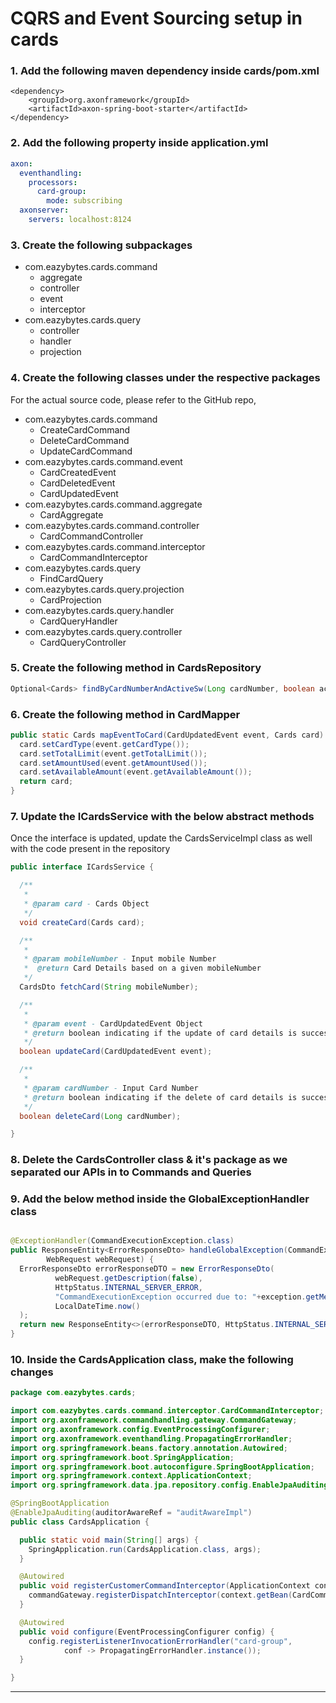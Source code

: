 # CQRS and Event Sourcing setup in cards

### 1. Add the following maven dependency inside **cards/pom.xml**

```
<dependency>
    <groupId>org.axonframework</groupId>
    <artifactId>axon-spring-boot-starter</artifactId>
</dependency>
```

### 2. Add the following property inside application.yml

```yaml
axon:
  eventhandling:
    processors:
      card-group:
        mode: subscribing
  axonserver:
    servers: localhost:8124
```

### 3. Create the following subpackages

- com.eazybytes.cards.command
    - aggregate
    - controller
    - event
    - interceptor
- com.eazybytes.cards.query
    - controller
    - handler
    - projection

### 4. Create the following classes under the respective packages

For the actual source code, please refer to the GitHub repo,

- com.eazybytes.cards.command
    - CreateCardCommand
    - DeleteCardCommand
    - UpdateCardCommand
- com.eazybytes.cards.command.event
    - CardCreatedEvent
    - CardDeletedEvent
    - CardUpdatedEvent
- com.eazybytes.cards.command.aggregate
    - CardAggregate
- com.eazybytes.cards.command.controller
    - CardCommandController
- com.eazybytes.cards.command.interceptor
    - CardCommandInterceptor
- com.eazybytes.cards.query
    - FindCardQuery
- com.eazybytes.cards.query.projection
    - CardProjection
- com.eazybytes.cards.query.handler
    - CardQueryHandler
- com.eazybytes.cards.query.controller
    - CardQueryController

### 5. Create the following method in CardsRepository

```java
Optional<Cards> findByCardNumberAndActiveSw(Long cardNumber, boolean activeSw);
```

### 6. Create the following method in CardMapper

```java
public static Cards mapEventToCard(CardUpdatedEvent event, Cards card) {
  card.setCardType(event.getCardType());
  card.setTotalLimit(event.getTotalLimit());
  card.setAmountUsed(event.getAmountUsed());
  card.setAvailableAmount(event.getAvailableAmount());
  return card;
}
```

### 7. Update the ICardsService with the below abstract methods

Once the interface is updated, update the CardsServiceImpl class as well with the code present in the repository

```java
public interface ICardsService {

  /**
   *
   * @param card - Cards Object
   */
  void createCard(Cards card);

  /**
   *
   * @param mobileNumber - Input mobile Number
   *  @return Card Details based on a given mobileNumber
   */
  CardsDto fetchCard(String mobileNumber);

  /**
   *
   * @param event - CardUpdatedEvent Object
   * @return boolean indicating if the update of card details is successful or not
   */
  boolean updateCard(CardUpdatedEvent event);

  /**
   *
   * @param cardNumber - Input Card Number
   * @return boolean indicating if the delete of card details is successful or not
   */
  boolean deleteCard(Long cardNumber);

}
```

### 8. Delete the CardsController class & it's package as we separated our APIs in to Commands and Queries

### 9. Add the below method inside the GlobalExceptionHandler class

```java

@ExceptionHandler(CommandExecutionException.class)
public ResponseEntity<ErrorResponseDto> handleGlobalException(CommandExecutionException exception,
        WebRequest webRequest) {
  ErrorResponseDto errorResponseDTO = new ErrorResponseDto(
          webRequest.getDescription(false),
          HttpStatus.INTERNAL_SERVER_ERROR,
          "CommandExecutionException occurred due to: "+exception.getMessage(),
          LocalDateTime.now()
  );
  return new ResponseEntity<>(errorResponseDTO, HttpStatus.INTERNAL_SERVER_ERROR);
}
```

### 10. Inside the CardsApplication class, make the following changes

```java
package com.eazybytes.cards;

import com.eazybytes.cards.command.interceptor.CardCommandInterceptor;
import org.axonframework.commandhandling.gateway.CommandGateway;
import org.axonframework.config.EventProcessingConfigurer;
import org.axonframework.eventhandling.PropagatingErrorHandler;
import org.springframework.beans.factory.annotation.Autowired;
import org.springframework.boot.SpringApplication;
import org.springframework.boot.autoconfigure.SpringBootApplication;
import org.springframework.context.ApplicationContext;
import org.springframework.data.jpa.repository.config.EnableJpaAuditing;

@SpringBootApplication
@EnableJpaAuditing(auditorAwareRef = "auditAwareImpl")
public class CardsApplication {

  public static void main(String[] args) {
    SpringApplication.run(CardsApplication.class, args);
  }

  @Autowired
  public void registerCustomerCommandInterceptor(ApplicationContext context, CommandGateway commandGateway) {
    commandGateway.registerDispatchInterceptor(context.getBean(CardCommandInterceptor.class));
  }

  @Autowired
  public void configure(EventProcessingConfigurer config) {
    config.registerListenerInvocationErrorHandler("card-group",
            conf -> PropagatingErrorHandler.instance());
  }

}
```

---